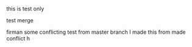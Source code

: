 
this is test only


test merge

firman
some conflicting test from master branch
I made this from made conflict h
